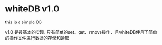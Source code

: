 # whiteDB v1.0
this is a simple DB 

v1.0 是最基本的实现, 只有简单的set、get、rmove操作，且whiteDB使用了简单的操作文件进行数据的存储和读取